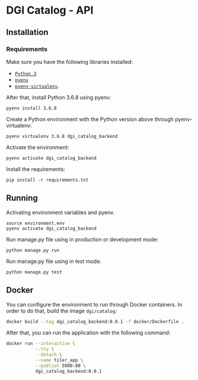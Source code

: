 # DGI Catalog - API

## Installation

### Requirements

Make sure you have the following libraries installed:

- [`Python 3`](https://www.python.org/)
- [`pyenv`](https://github.com/pyenv/pyenv#basic-github-checkout)
- [`pyenv-virtualenv`](https://github.com/pyenv/pyenv-virtualenv#installing-as-a-pyenv-plugin).

After that, install Python 3.6.8 using pyenv:

```
pyenv install 3.6.8
```

Create a Python environment with the Python version above through pyenv-virtualenv:

```
pyenv virtualenv 3.6.8 dgi_catalog_backend
```

Activate the environment:

```
pyenv activate dgi_catalog_backend
```

Install the requirements:

```
pip install -r requirements.txt
```

## Running

Activating environment variables and pyenv.

```
source environment.env
pyenv activate dgi_catalog_backend
```

Run manage.py file using in production or development mode:

```
python manage.py run
```

Run manage.py file using in test mode:

```
python manage.py test
```


## Docker

You can configure the environment to run through Docker containers. In order to do that, build the image `dgi/catalog`:

```bash
docker build --tag dgi_catalog_backend:0.0.1 -f docker/Dockerfile .
```

After that, you can run the application with  the following command:

```bash
docker run --interactive \
           --tty \
           --detach \
           --name tiler_app \
           --publish 5080:80 \
           dgi_catalog_backend:0.0.1
```
